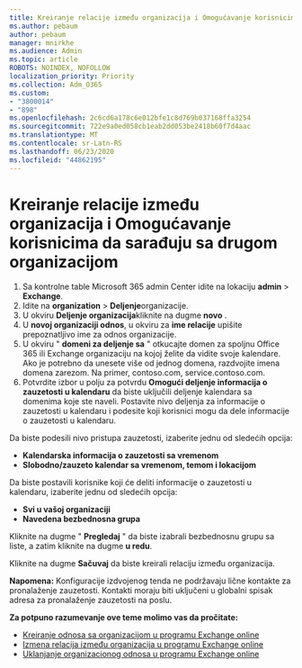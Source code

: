 ```yaml
---
title: Kreiranje relacije između organizacija i Omogućavanje korisnicima da sarađuju sa drugom organizacijom
ms.author: pebaum
author: pebaum
manager: mnirkhe
ms.audience: Admin
ms.topic: article
ROBOTS: NOINDEX, NOFOLLOW
localization_priority: Priority
ms.collection: Adm_O365
ms.custom:
- "3800014"
- "898"
ms.openlocfilehash: 2c6cd6a178c6e012bfe1c8d769b037168ffa3254
ms.sourcegitcommit: 722e9a0ed058cb1eab2dd053be2418b60f7d4aac
ms.translationtype: MT
ms.contentlocale: sr-Latn-RS
ms.lasthandoff: 06/23/2020
ms.locfileid: "44862195"
---
```

# <a name="create-an-organization-relationship-to-allow-your-users-to-collaborate-with-another-organization"></a>Kreiranje relacije između organizacija i Omogućavanje korisnicima da sarađuju sa drugom organizacijom

1. Sa kontrolne table Microsoft 365 admin Center idite na lokaciju **admin**  >  **Exchange**.
2. Idite na **organization**  >  **Deljenje**organizacije.
3. U okviru **Deljenje organizacija**kliknite na dugme **novo** .
4. U **novoj organizaciji odnos**, u okviru za **ime relacije** upišite prepoznatljivo ime za odnos organizacije.
5. U okviru " **domeni za deljenje sa** " otkucajte domen za spoljnu Office 365 ili Exchange organizaciju na kojoj želite da vidite svoje kalendare. Ako je potrebno da unesete više od jednog domena, razdvojite imena domena zarezom. Na primer, contoso.com, service.contoso.com.
6. Potvrdite izbor u polju za potvrdu **Omogući deljenje informacija o zauzetosti u kalendaru** da biste uključili deljenje kalendara sa domenima koje ste naveli. Postavite nivo deljenja za informacije o zauzetosti u kalendaru i podesite koji korisnici mogu da dele informacije o zauzetosti u kalendaru.  

Da biste podesili nivo pristupa zauzetosti, izaberite jednu od sledećih opcija:

- **Kalendarska informacija o zauzetosti sa vremenom**
- **Slobodno/zauzeto kalendar sa vremenom, temom i lokacijom**  

 Da biste postavili korisnike koji će deliti informacije o zauzetosti u kalendaru, izaberite jednu od sledećih opcija:

- **Svi u vašoj organizaciji**
- **Navedena bezbednosna grupa**  

Kliknite na dugme " **Pregledaj** " da biste izabrali bezbednosnu grupu sa liste, a zatim kliknite na dugme **u redu**.

Kliknite na dugme **Sačuvaj** da biste kreirali relaciju između organizacija.  

**Napomena:** Konfiguracije izdvojenog tenda ne podržavaju lične kontakte za pronalaženje zauzetosti. Kontakti moraju biti uključeni u globalni spisak adresa za pronalaženje zauzetosti na poslu.

**Za potpuno razumevanje ove teme molimo vas da pročitate:**

- [Kreiranje odnosa sa organizacijom u programu Exchange online](https://docs.microsoft.com/exchange/sharing/organization-relationships/create-an-organization-relationship)
- [Izmena relacija između organizacija u programu Exchange online](https://docs.microsoft.com/exchange/sharing/organization-relationships/modify-an-organization-relationship)
- [Uklanjanje organizacionog odnosa u programu Exchange online](https://docs.microsoft.com/exchange/sharing/organization-relationships/remove-an-organization-relationship)
